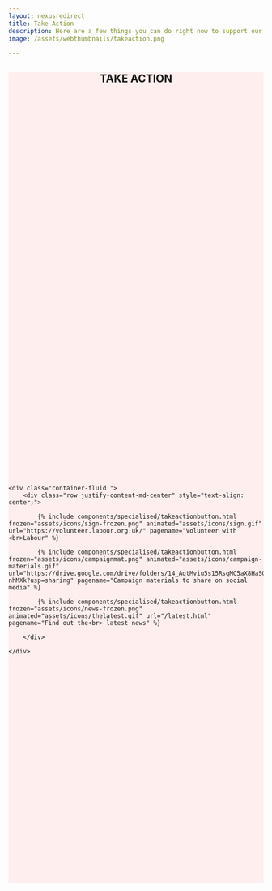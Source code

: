 ```yaml
---
layout: nexusredirect
title: Take Action
description: Here are a few things you can do right now to support our cause. 🌹
image: /assets/webthumbnails/takeaction.png

---
```



<div class="takeactionheader">
<div class="takeactionheader-header" style="min-height:20vh">
<h2 style="text-align: center;">TAKE ACTION</h2>
</div> 


    <div class="container-fluid ">
        <div class="row justify-content-md-center" style="text-align: center;">

            {% include components/specialised/takeactionbutton.html frozen="assets/icons/sign-frozen.png" animated="assets/icons/sign.gif" url="https://volunteer.labour.org.uk/" pagename="Volunteer with <br>Labour" %}

            {% include components/specialised/takeactionbutton.html frozen="assets/icons/campaignmat.png" animated="assets/icons/campaign-materials.gif" url="https://drive.google.com/drive/folders/14_AqtMviu5s15RsqMC5aX8HaSO-nhMXk?usp=sharing" pagename="Campaign materials to share on social media" %}

<!--            {% include components/specialised/takeactionbutton.html frozen="assets/icons/ballot-mail-frozen.png" animated="assets/icons/ballot-mail.gif" url="/latest.html" pagename="Register for a <br> postal vote" %} -->

            {% include components/specialised/takeactionbutton.html frozen="assets/icons/news-frozen.png" animated="assets/icons/thelatest.gif" url="/latest.html" pagename="Find out the<br> latest news" %}

        </div>
        
    </div>

</div>



<style>
.takeactionheader {
    background-color: #ffeeee;
    min-height: 40vh;

}


    </style>